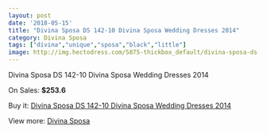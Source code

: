 ```yaml
---
layout: post
date: '2018-05-15'
title: "Divina Sposa DS 142-10 Divina Sposa Wedding Dresses 2014"
category: Divina Sposa
tags: ["divina","unique","sposa","black","little"]
image: http://img.hectodress.com/5875-thickbox_default/divina-sposa-ds-142-10-divina-sposa-wedding-dresses-2014.jpg
---
```

Divina Sposa DS 142-10 Divina Sposa Wedding Dresses 2014

On Sales: **$253.6**
<a href="https://www.hectodress.com/divina-sposa/2884-divina-sposa-ds-142-10-divina-sposa-wedding-dresses-2014.html"><amp-img layout="responsive" width="600" height="600" src="//img.hectodress.com/5875-thickbox_default/divina-sposa-ds-142-10-divina-sposa-wedding-dresses-2014.jpg" alt="Divina Sposa DS 142-10 Divina Sposa Wedding Dresses 2014 0" /></a>
<a href="https://www.hectodress.com/divina-sposa/2884-divina-sposa-ds-142-10-divina-sposa-wedding-dresses-2014.html"><amp-img layout="responsive" width="600" height="600" src="//img.hectodress.com/5876-thickbox_default/divina-sposa-ds-142-10-divina-sposa-wedding-dresses-2014.jpg" alt="Divina Sposa DS 142-10 Divina Sposa Wedding Dresses 2014 1" /></a>

Buy it: [Divina Sposa DS 142-10 Divina Sposa Wedding Dresses 2014](https://www.hectodress.com/divina-sposa/2884-divina-sposa-ds-142-10-divina-sposa-wedding-dresses-2014.html "Divina Sposa DS 142-10 Divina Sposa Wedding Dresses 2014")

View more: [Divina Sposa](https://www.hectodress.com/50-divina-sposa "Divina Sposa")